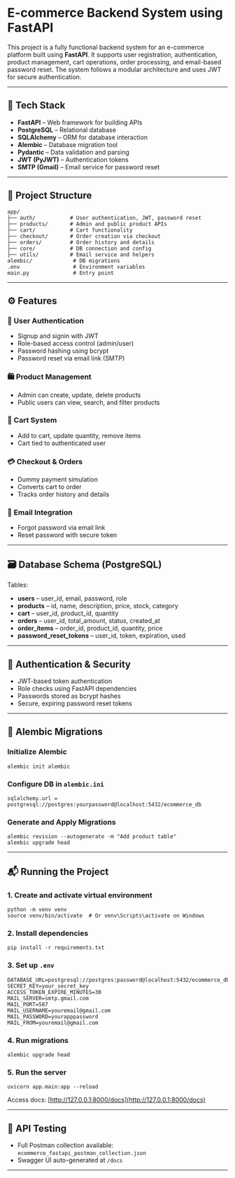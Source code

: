 # E-commerce Backend System using FastAPI

This project is a fully functional backend system for an e-commerce platform built using **FastAPI**. 
It supports user registration, authentication, product management, cart operations, order processing, and email-based password reset. 
The system follows a modular architecture and uses JWT for secure authentication.

---

## 🚀 Tech Stack

* **FastAPI** – Web framework for building APIs
* **PostgreSQL** – Relational database
* **SQLAlchemy** – ORM for database interaction
* **Alembic** – Database migration tool
* **Pydantic** – Data validation and parsing
* **JWT (PyJWT)** – Authentication tokens
* **SMTP (Gmail)** – Email service for password reset

---

## 📁 Project Structure

```
app/
├── auth/           # User authentication, JWT, password reset
├── products/       # Admin and public product APIs
├── cart/           # Cart functionality
├── checkout/       # Order creation via checkout
├── orders/         # Order history and details
├── core/           # DB connection and config
├── utils/          # Email service and helpers
alembic/             # DB migrations
.env                 # Environment variables
main.py              # Entry point
```

---

## ⚙️ Features

### 👤 User Authentication

* Signup and signin with JWT
* Role-based access control (admin/user)
* Password hashing using bcrypt
* Password reset via email link (SMTP)

### 🛍 Product Management

* Admin can create, update, delete products
* Public users can view, search, and filter products

### 🛒 Cart System

* Add to cart, update quantity, remove items
* Cart tied to authenticated user

### 💳 Checkout & Orders

* Dummy payment simulation
* Converts cart to order
* Tracks order history and details

### 📧 Email Integration

* Forgot password via email link
* Reset password with secure token

---

## 🗃 Database Schema (PostgreSQL)

Tables:

* **users** – user\_id, email, password, role
* **products** – id, name, description, price, stock, category
* **cart** – user\_id, product\_id, quantity
* **orders** – user\_id, total\_amount, status, created\_at
* **order\_items** – order\_id, product\_id, quantity, price
* **password\_reset\_tokens** – user\_id, token, expiration, used

---

## 🔐 Authentication & Security

* JWT-based token authentication
* Role checks using FastAPI dependencies
* Passwords stored as bcrypt hashes
* Secure, expiring password reset tokens

---

## 🔄 Alembic Migrations

### Initialize Alembic

```
alembic init alembic
```

### Configure DB in `alembic.ini`

```
sqlalchemy.url = postgresql://postgres:yourpassword@localhost:5432/ecommerce_db
```

### Generate and Apply Migrations

```
alembic revision --autogenerate -m "Add product table"
alembic upgrade head
```

---

## 📬 Running the Project

### 1. Create and activate virtual environment

```
python -m venv venv
source venv/bin/activate  # Or venv\Scripts\activate on Windows
```

### 2. Install dependencies

```
pip install -r requirements.txt
```

### 3. Set up `.env`

```
DATABASE_URL=postgresql://postgres:password@localhost:5432/ecommerce_db
SECRET_KEY=your_secret_key
ACCESS_TOKEN_EXPIRE_MINUTES=30
MAIL_SERVER=smtp.gmail.com
MAIL_PORT=587
MAIL_USERNAME=youremail@gmail.com
MAIL_PASSWORD=yourapppassword
MAIL_FROM=youremail@gmail.com
```

### 4. Run migrations

```
alembic upgrade head
```

### 5. Run the server

```
uvicorn app.main:app --reload
```

Access docs: [http://127.0.0.1:8000/docs](http://127.0.0.1:8000/docs)

---

## 📮 API Testing

* Full Postman collection available: `ecommerce_fastapi_postman_collection.json`
* Swagger UI auto-generated at `/docs`

---

